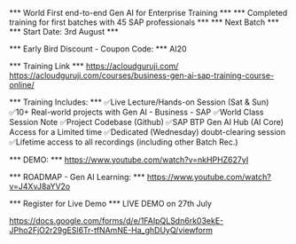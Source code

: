 *** World First end-to-end Gen AI for Enterprise Training ***
*** Completed training for first batches with 45 SAP professionals ***
*** Next Batch ***
*** Start Date: 3rd August ***

*** Early Bird Discount - Coupon Code: ***
AI20


*** Training Link ***
https://acloudguruji.com/
https://acloudguruji.com/courses/business-gen-ai-sap-training-course-online/


*** Training Includes: ***
✅Live Lecture/Hands-on Session (Sat & Sun)
✅10+ Real-world projects with Gen AI - Business - SAP
✅World Class Session Note
✅Project Codebase (Github)
✅SAP BTP Gen AI Hub (AI Core) Access for a Limited time
✅Dedicated (Wednesday) doubt-clearing session
✅Lifetime access to all recordings (including other Batch Rec.)


*** DEMO: ***
https://www.youtube.com/watch?v=nkHPHZ627yI


*** ROADMAP - Gen AI Learning: ***
https://www.youtube.com/watch?v=J4XvJ8aYV2o


*** Register for Live Demo ***
LIVE DEMO on 27th July

https://docs.google.com/forms/d/e/1FAIpQLSdn6rk03ekE-JPho2FjO2r29gESl6Tr-tfNAmNE-Ha_ghDUyQ/viewform 

